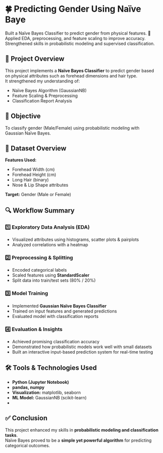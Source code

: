  # 🍀 Predicting Gender Using Naïve Baye
 Built a Naïve Bayes Classifier to predict gender from physical features. 🚀 Applied EDA, preprocessing, and feature scaling to improve accuracy. Strengthened skills in probabilistic modeling and supervised classification.

## 📌 Project Overview
This project implements a **Naïve Bayes Classifier** to predict gender based on physical attributes such as forehead dimensions and hair type.  
It strengthened my understanding of:  
- Naïve Bayes Algorithm (GaussianNB)  
- Feature Scaling & Preprocessing  
- Classification Report Analysis  

## 🎯 Objective
To classify gender (Male/Female) using probabilistic modeling with Gaussian Naïve Bayes.  

## 📂 Dataset Overview
**Features Used:**  
- Forehead Width (cm)  
- Forehead Height (cm)  
- Long Hair (binary)  
- Nose & Lip Shape attributes  

**Target:** Gender (Male or Female)  

## 🔍 Workflow Summary
### 1️⃣ Exploratory Data Analysis (EDA)
- Visualized attributes using histograms, scatter plots & pairplots  
- Analyzed correlations with a heatmap  

### 2️⃣ Preprocessing & Splitting
- Encoded categorical labels  
- Scaled features using **StandardScaler**  
- Split data into train/test sets (80% / 20%)  

### 3️⃣ Model Training
- Implemented **Gaussian Naïve Bayes Classifier**  
- Trained on input features and generated predictions  
- Evaluated model with classification reports  

### 4️⃣ Evaluation & Insights
- Achieved promising classification accuracy  
- Demonstrated how probabilistic models work well with small datasets  
- Built an interactive input-based prediction system for real-time testing  

## 🛠 Tools & Technologies Used
- **Python (Jupyter Notebook)**  
- **pandas, numpy**  
- **Visualization:** matplotlib, seaborn  
- **ML Model:** GaussianNB (scikit-learn)
- 
## ✅ Conclusion
This project enhanced my skills in **probabilistic modeling and classification tasks**.  
Naïve Bayes proved to be a **simple yet powerful algorithm** for predicting categorical outcomes.  



